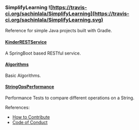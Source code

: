 ### SimplifyLearning ![https://travis-ci.org/sachinlala/SimplifyLearning](https://travis-ci.org/sachinlala/SimplifyLearning.svg) 
Reference for simple Java projects built with Gradle.

#### [KinderRESTService](KinderRESTService)
A SpringBoot based RESTful service.

#### [Algorithms](Algorithms)
Basic Algorithms.

#### [StringOpsPerformance](StringOpsPerformance)
Performance Tests to compare different operations on a String.

References:
* [How to Contribute](CONTRIBUTING.md)
* [Code of Conduct](https://www.contributor-covenant.org/version/1/4/code-of-conduct/)
